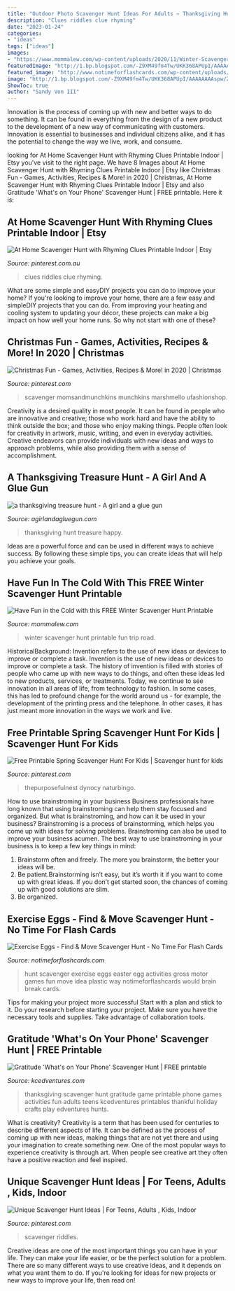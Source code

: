```yaml
---
title: "Outdoor Photo Scavenger Hunt Ideas For Adults ~ Thanksgiving Hunt Treasure Happy"
description: "Clues riddles clue rhyming"
date: "2023-01-24"
categories:
- "ideas"
tags: ["ideas"]
images:
- "https://www.mommalew.com/wp-content/uploads/2020/11/Winter-Scavenger-Hunt-2-791x1024.jpg"
featuredImage: "http://1.bp.blogspot.com/-Z9XM49fm4Tw/UKK368APUpI/AAAAAAAAspw/ZhkCJQdTxeI/s1600/thanfkul+5.jpg"
featured_image: "http://www.notimeforflashcards.com/wp-content/uploads/2015/02/exercise-eggs-scavenger-hunt-.png"
image: "http://1.bp.blogspot.com/-Z9XM49fm4Tw/UKK368APUpI/AAAAAAAAspw/ZhkCJQdTxeI/s1600/thanfkul+5.jpg"
ShowToc: true
author: "Sandy Von III"
---
```



Innovation is the process of coming up with new and better ways to do something. It can be found in everything from the design of a new product to the development of a new way of communicating with customers. Innovation is essential to businesses and individual citizens alike, and it has the potential to change the way we live, work, and consume.

	

		
looking for At Home Scavenger Hunt with Rhyming Clues Printable Indoor | Etsy you've visit to the right page. We have 8 Images about At Home Scavenger Hunt with Rhyming Clues Printable Indoor | Etsy like Christmas Fun - Games, Activities, Recipes &amp; More! in 2020 | Christmas, At Home Scavenger Hunt with Rhyming Clues Printable Indoor | Etsy and also Gratitude &#039;What&#039;s on Your Phone&#039; Scavenger Hunt | FREE printable. Here it is:
		
    
## At Home Scavenger Hunt With Rhyming Clues Printable Indoor | Etsy

<img loading=lazy src="https://i.pinimg.com/736x/48/71/06/4871066465e137c1dc45ed168cd08b9d.jpg" onerror="this.onerror=null;this.src='https://tse4.mm.bing.net/th?id=OIP.6R2ra1vhFpSSsxZnUG44VwHaLH&amp;pid=15.1';" alt="At Home Scavenger Hunt with Rhyming Clues Printable Indoor | Etsy">

_Source: pinterest.com.au_

>clues riddles clue rhyming. 

	

What are some simple and easyDIY projects you can do to improve your home?
If you're looking to improve your home, there are a few easy and simpleDIY projects that you can do. From improving your heating and cooling system to updating your décor, these projects can make a big impact on how well your home runs. So why not start with one of these?

    
## Christmas Fun - Games, Activities, Recipes &amp; More! In 2020 | Christmas

<img loading=lazy src="https://i.pinimg.com/736x/b8/ae/85/b8ae8535be1148581bdde064ab0ecd6b.jpg" onerror="this.onerror=null;this.src='https://tse3.mm.bing.net/th?id=OIP.iIssDjKmSG2_xQtQRhEVLAHaKj&amp;pid=15.1';" alt="Christmas Fun - Games, Activities, Recipes &amp; More! in 2020 | Christmas">

_Source: pinterest.com_

>scavenger momsandmunchkins munchkins marshmello ufashionshop. 

	

Creativity is a desired quality in most people. It can be found in people who are innovative and creative; those who work hard and have the ability to think outside the box; and those who enjoy making things. People often look for creativity in artwork, music, writing, and even in everyday activities. Creative endeavors can provide individuals with new ideas and ways to approach problems, while also providing them with a sense of accomplishment.

    
## A Thanksgiving Treasure Hunt - A Girl And A Glue Gun

<img loading=lazy src="http://1.bp.blogspot.com/-Z9XM49fm4Tw/UKK368APUpI/AAAAAAAAspw/ZhkCJQdTxeI/s1600/thanfkul+5.jpg" onerror="this.onerror=null;this.src='https://tse1.mm.bing.net/th?id=OIP.UvC1Yf8WR5oKoPRcfhwW7wHaJr&amp;pid=15.1';" alt="a thanksgiving treasure hunt - A girl and a glue gun">

_Source: agirlandagluegun.com_

>thanksgiving hunt treasure happy. 

	

Ideas are a powerful force and can be used in different ways to achieve success. By following these simple tips, you can create ideas that will help you achieve your goals.

    
## Have Fun In The Cold With This FREE Winter Scavenger Hunt Printable

<img loading=lazy src="https://www.mommalew.com/wp-content/uploads/2020/11/Winter-Scavenger-Hunt-2-791x1024.jpg" onerror="this.onerror=null;this.src='https://tse4.mm.bing.net/th?id=OIP.70swWc0N0fiY5bNOytBCtAHaJl&amp;pid=15.1';" alt="Have Fun in the Cold with this FREE Winter Scavenger Hunt Printable">

_Source: mommalew.com_

>winter scavenger hunt printable fun trip road. 

	

HistoricalBackground: Invention refers to the use of new ideas or devices to improve or complete a task.
Invention is the use of new ideas or devices to improve or complete a task. The history of invention is filled with stories of people who came up with new ways to do things, and often these ideas led to new products, services, or treatments. Today, we continue to see innovation in all areas of life, from technology to fashion. In some cases, this has led to profound change for the world around us - for example, the development of the printing press and the telephone. In other cases, it has just meant more innovation in the ways we work and live.

    
## Free Printable Spring Scavenger Hunt For Kids | Scavenger Hunt For Kids

<img loading=lazy src="https://i.pinimg.com/736x/9b/4e/de/9b4ededb2f7d4f641122fc5bee14ac88.jpg" onerror="this.onerror=null;this.src='https://tse1.mm.bing.net/th?id=OIP._Gs71H7wPxYoHwJd1iKGxAHaLH&amp;pid=15.1';" alt="Free Printable Spring Scavenger Hunt For Kids | Scavenger hunt for kids">

_Source: pinterest.com_

>thepurposefulnest dynocy naturbingo. 

	

How to use brainstroming in your business
Business professionals have long known that using brainstroming can help them stay focused and organized. But what is brainstroming, and how can it be used in your business? Brainstroming is a process of brainstorming, which helps you come up with ideas for solving problems. Brainstroming can also be used to improve your business acumen. 
The best way to use brainstroming in your business is to keep a few key things in mind: 
1) Brainstorm often and freely. The more you brainstorm, the better your ideas will be. 
2) Be patient.Brainstorming isn’t easy, but it’s worth it if you want to come up with great ideas. If you don’t get started soon, the chances of coming up with good solutions are slim. 
3) Be organized.

    
## Exercise Eggs - Find &amp; Move Scavenger Hunt - No Time For Flash Cards

<img loading=lazy src="http://www.notimeforflashcards.com/wp-content/uploads/2015/02/exercise-eggs-scavenger-hunt-.png" onerror="this.onerror=null;this.src='https://tse2.mm.bing.net/th?id=OIP.fQQq4AySQJUZJaJM9GuJEQHaPq&amp;pid=15.1';" alt="Exercise Eggs - Find &amp; Move Scavenger Hunt - No Time For Flash Cards">

_Source: notimeforflashcards.com_

>hunt scavenger exercise eggs easter egg activities gross motor games fun move idea plastic way notimeforflashcards would brain break cards. 

	

Tips for making your project more successful
Start with a plan and stick to it.
Do your research before starting your project.
Make sure you have the necessary tools and supplies.
Take advantage of collaboration tools.

    
## Gratitude &#039;What&#039;s On Your Phone&#039; Scavenger Hunt | FREE Printable

<img loading=lazy src="https://www.kcedventures.com/images/easyblog_articles/662/b2ap3_large_phonechallengetitl_20181108-184741_1.jpg" onerror="this.onerror=null;this.src='https://tse2.mm.bing.net/th?id=OIP.KLiMdxyhYidOhmcNlxhxWQHaLH&amp;pid=15.1';" alt="Gratitude &#039;What&#039;s on Your Phone&#039; Scavenger Hunt | FREE printable">

_Source: kcedventures.com_

>thanksgiving scavenger hunt gratitude game printable phone games activities fun adults teens kcedventures printables thankful holiday crafts play edventures hunts. 

	

What is creativity?
Creativity is a term that has been used for centuries to describe different aspects of life. It can be defined as the process of coming up with new ideas, making things that are not yet there and using your imagination to create something new. One of the most popular ways to experience creativity is through art. When people see creative art they often have a positive reaction and feel inspired.

    
## Unique Scavenger Hunt Ideas | For Teens, Adults , Kids, Indoor

<img loading=lazy src="https://i.pinimg.com/736x/52/e0/68/52e0683f751e801bb504c3e0927b329c.jpg" onerror="this.onerror=null;this.src='https://tse4.mm.bing.net/th?id=OIP.DnCRV-P5Pns0s-hK6UOnjwHaJl&amp;pid=15.1';" alt="Unique Scavenger Hunt Ideas | For Teens, Adults , Kids, Indoor">

_Source: pinterest.com_

>scavenger riddles. 

	

Creative ideas are one of the most important things you can have in your life. They can make your life easier, or be the perfect solution for a problem. There are so many different ways to use creative ideas, and it depends on what you want them to do. If you're looking for ideas for new projects or new ways to improve your life, then read on!

